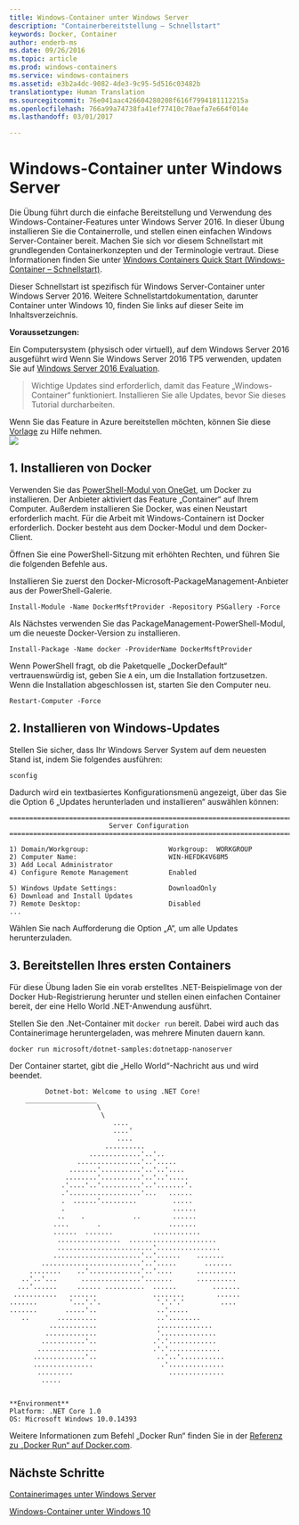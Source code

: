 ```yaml
---
title: Windows-Container unter Windows Server
description: "Containerbereitstellung – Schnellstart"
keywords: Docker, Container
author: enderb-ms
ms.date: 09/26/2016
ms.topic: article
ms.prod: windows-containers
ms.service: windows-containers
ms.assetid: e3b2a4dc-9082-4de3-9c95-5d516c03482b
translationtype: Human Translation
ms.sourcegitcommit: 76e041aac426604280208f616f7994181112215a
ms.openlocfilehash: 766a99a74738fa41ef77410c70aefa7e664f014e
ms.lasthandoff: 03/01/2017

---
```


# Windows-Container unter Windows Server

Die Übung führt durch die einfache Bereitstellung und Verwendung des Windows-Container-Features unter Windows Server 2016. In dieser Übung installieren Sie die Containerrolle, und stellen einen einfachen Windows Server-Container bereit. Machen Sie sich vor diesem Schnellstart mit grundlegenden Containerkonzepten und der Terminologie vertraut. Diese Informationen finden Sie unter [Windows Containers Quick Start (Windows-Container – Schnellstart)](./index.md).

Dieser Schnellstart ist spezifisch für Windows Server-Container unter Windows Server 2016. Weitere Schnellstartdokumentation, darunter Container unter Windows 10, finden Sie links auf dieser Seite im Inhaltsverzeichnis.

**Voraussetzungen:**

Ein Computersystem (physisch oder virtuell), auf dem Windows Server 2016 ausgeführt wird Wenn Sie Windows Server 2016 TP5 verwenden, updaten Sie auf [Windows Server 2016 Evaluation](https://www.microsoft.com/en-us/evalcenter/evaluate-windows-server-2016 ). 

> Wichtige Updates sind erforderlich, damit das Feature „Windows-Container“ funktioniert. Installieren Sie alle Updates, bevor Sie dieses Tutorial durcharbeiten.

Wenn Sie das Feature in Azure bereitstellen möchten, können Sie diese [Vorlage](https://github.com/Microsoft/Virtualization-Documentation/tree/master/windows-server-container-tools/containers-azure-template) zu Hilfe nehmen.<br/>
<a href="https://portal.azure.com/#create/Microsoft.Template/uri/https%3A%2F%2Fraw.githubusercontent.com%2FMicrosoft%2FVirtualization-Documentation%2Flive%2Fwindows-server-container-tools%2Fcontainers-azure-template%2Fazuredeploy.json" target="_blank">
    <img src="http://azuredeploy.net/deploybutton.png"/>
</a>


## 1. Installieren von Docker

Verwenden Sie das [PowerShell-Modul von OneGet](https://github.com/oneget/oneget), um Docker zu installieren. Der Anbieter aktiviert das Feature „Container“ auf Ihrem Computer. Außerdem installieren Sie Docker, was einen Neustart erforderlich macht. Für die Arbeit mit Windows-Containern ist Docker erforderlich. Docker besteht aus dem Docker-Modul und dem Docker-Client.

Öffnen Sie eine PowerShell-Sitzung mit erhöhten Rechten, und führen Sie die folgenden Befehle aus.

Installieren Sie zuerst den Docker-Microsoft-PackageManagement-Anbieter aus der PowerShell-Galerie.

```none
Install-Module -Name DockerMsftProvider -Repository PSGallery -Force
```

Als Nächstes verwenden Sie das PackageManagement-PowerShell-Modul, um die neueste Docker-Version zu installieren.
```none
Install-Package -Name docker -ProviderName DockerMsftProvider
```

Wenn PowerShell fragt, ob die Paketquelle „DockerDefault“ vertrauenswürdig ist, geben Sie `A` ein, um die Installation fortzusetzen. Wenn die Installation abgeschlossen ist, starten Sie den Computer neu.

```none
Restart-Computer -Force
```

## 2. Installieren von Windows-Updates

Stellen Sie sicher, dass Ihr Windows Server System auf dem neuesten Stand ist, indem Sie folgendes ausführen:

```none
sconfig
```

Dadurch wird ein textbasiertes Konfigurationsmenü angezeigt, über das Sie die Option 6 „Updates herunterladen und installieren“ auswählen können:

```none
===============================================================================
                         Server Configuration
===============================================================================

1) Domain/Workgroup:                    Workgroup:  WORKGROUP
2) Computer Name:                       WIN-HEFDK4V68M5
3) Add Local Administrator
4) Configure Remote Management          Enabled

5) Windows Update Settings:             DownloadOnly
6) Download and Install Updates
7) Remote Desktop:                      Disabled
...
```

Wählen Sie nach Aufforderung die Option „A“, um alle Updates herunterzuladen.

## 3. Bereitstellen Ihres ersten Containers

Für diese Übung laden Sie ein vorab erstelltes .NET-Beispielimage von der Docker Hub-Registrierung herunter und stellen einen einfachen Container bereit, der eine Hello World .NET-Anwendung ausführt.  

Stellen Sie den .Net-Container mit `docker run` bereit. Dabei wird auch das Containerimage heruntergeladen, was mehrere Minuten dauern kann.

```console
docker run microsoft/dotnet-samples:dotnetapp-nanoserver
```

Der Container startet, gibt die „Hello World“-Nachricht aus und wird beendet.

```console
         Dotnet-bot: Welcome to using .NET Core!
    __________________
                      \
                       \
                          ....
                          ....'
                           ....
                        ..........
                    .............'..'..
                 ................'..'.....
               .......'..........'..'..'....
              ........'..........'..'..'.....
             .'....'..'..........'..'.......'.
             .'..................'...   ......
             .  ......'.........         .....
             .                           ......
            ..    .            ..        ......
           ....       .                 .......
           ......  .......          ............
            ................  ......................
            ........................'................
           ......................'..'......    .......
        .........................'..'.....       .......
     ........    ..'.............'..'....      ..........
   ..'..'...      ...............'.......      ..........
  ...'......     ...... ..........  ......         .......
 ...........   .......              ........        ......
.......        '...'.'.              '.'.'.'         ....
.......       .....'..               ..'.....
   ..       ..........               ..'........
          ............               ..............
         .............               '..............
        ...........'..              .'.'............
       ...............              .'.'.............
      .............'..               ..'..'...........
      ...............                 .'..............
       .........                        ..............
        .....


**Environment**
Platform: .NET Core 1.0
OS: Microsoft Windows 10.0.14393
```

Weitere Informationen zum Befehl „Docker Run“ finden Sie in der [Referenz zu „Docker Run“ auf Docker.com]( https://docs.docker.com/engine/reference/run/).

## Nächste Schritte

[Containerimages unter Windows Server](./quick-start-images.md)

[Windows-Container unter Windows 10](./quick-start-windows-10.md)

